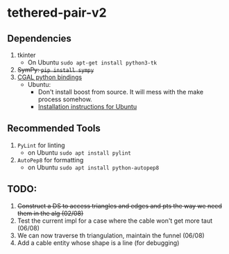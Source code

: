 # tethered-pair-v2

## Dependencies

1. tkinter
	* On Ubuntu `sudo apt-get install python3-tk`
1. ~~SymPy: `pip install sympy`~~
2. [CGAL python bindings](https://github.com/CGAL/cgal-swig-bindings)
	* Ubuntu:
		* Don't install boost from source. It will mess with the make process somehow.
		* [Installation instructions for Ubuntu](https://github.com/CGAL/cgal-swig-bindings/wiki/Installation)

## Recommended Tools

1. `PyLint` for linting
	* on Ubuntu `sudo apt install pylint`
2. `AutoPep8` for formatting
	* on Ubuntu `sudo apt install python-autopep8`

## TODO:

1. ~~Construct a DS to access triangles and edges and pts the way we need them in the alg (02/08)~~
2. Test the current impl for a case where the cable won't get more taut (06/08)
3. We can now traverse th triangulation, maintain the funnel (06/08)
4. Add a cable entity whose shape is a line (for debugging)
